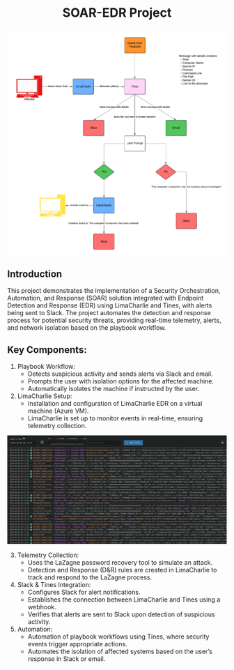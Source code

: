 # <p align="center"> SOAR-EDR Project

<p align="center"><img src="images/SOAR EDR Project.png"></p>

## Introduction
This project demonstrates the implementation of a Security Orchestration, Automation, and Response (SOAR) solution integrated with Endpoint Detection and Response (EDR) using LimaCharlie and Tines, with alerts being sent to Slack. The project automates the detection and response process for potential security threats, providing real-time telemetry, alerts, and network isolation based on the playbook workflow.

## Key Components:
1. Playbook Workflow:
    - Detects suspicious activity and sends alerts via Slack and email.
    - Prompts the user with isolation options for the affected machine.
    - Automatically isolates the machine if instructed by the user.
2. LimaCharlie Setup:
    - Installation and configuration of LimaCharlie EDR on a virtual machine (Azure VM).
    - LimaCharlie is set up to monitor events in real-time, ensuring telemetry collection.
<p align="center"><img src="images/Timeline.png"></p>

3. Telemetry Collection:
    - Uses the LaZagne password recovery tool to simulate an attack.
    - Detection and Response (D&R) rules are created in LimaCharlie to track and respond to the LaZagne process.
4. Slack & Tines Integration:
    - Configures Slack for alert notifications.
    - Establishes the connection between LimaCharlie and Tines using a webhook.
    - Verifies that alerts are sent to Slack upon detection of suspicious activity.
5. Automation:
    - Automation of playbook workflows using Tines, where security events trigger appropriate actions.
    - Automates the isolation of affected systems based on the user’s response in Slack or email.
